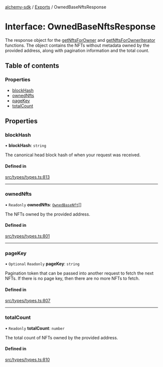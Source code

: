 [alchemy-sdk](../README.md) / [Exports](../modules.md) / OwnedBaseNftsResponse

# Interface: OwnedBaseNftsResponse

The response object for the [getNftsForOwner](../classes/NftNamespace.md#getnftsforowner) and
[getNftsForOwnerIterator](../classes/NftNamespace.md#getnftsforowneriterator) functions. The object contains the NFTs
without metadata owned by the provided address, along with pagination
information and the total count.

## Table of contents

### Properties

- [blockHash](OwnedBaseNftsResponse.md#blockhash)
- [ownedNfts](OwnedBaseNftsResponse.md#ownednfts)
- [pageKey](OwnedBaseNftsResponse.md#pagekey)
- [totalCount](OwnedBaseNftsResponse.md#totalcount)

## Properties

### blockHash

• **blockHash**: `string`

The canonical head block hash of when your request was received.

#### Defined in

[src/types/types.ts:813](https://github.com/alchemyplatform/alchemy-sdk-js/blob/5992f68/src/types/types.ts#L813)

___

### ownedNfts

• `Readonly` **ownedNfts**: [`OwnedBaseNft`](OwnedBaseNft.md)[]

The NFTs owned by the provided address.

#### Defined in

[src/types/types.ts:801](https://github.com/alchemyplatform/alchemy-sdk-js/blob/5992f68/src/types/types.ts#L801)

___

### pageKey

• `Optional` `Readonly` **pageKey**: `string`

Pagination token that can be passed into another request to fetch the next
NFTs. If there is no page key, then there are no more NFTs to fetch.

#### Defined in

[src/types/types.ts:807](https://github.com/alchemyplatform/alchemy-sdk-js/blob/5992f68/src/types/types.ts#L807)

___

### totalCount

• `Readonly` **totalCount**: `number`

The total count of NFTs owned by the provided address.

#### Defined in

[src/types/types.ts:810](https://github.com/alchemyplatform/alchemy-sdk-js/blob/5992f68/src/types/types.ts#L810)
